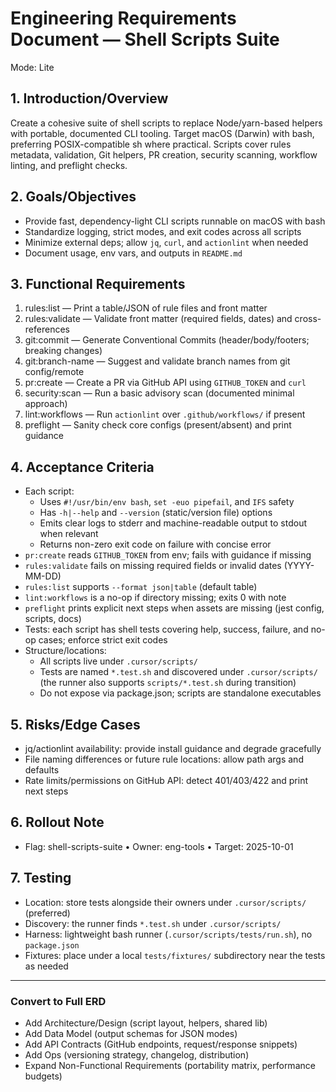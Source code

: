 # Engineering Requirements Document — Shell Scripts Suite

Mode: Lite

## 1. Introduction/Overview

Create a cohesive suite of shell scripts to replace Node/yarn-based helpers with portable, documented CLI tooling. Target macOS (Darwin) with bash, preferring POSIX-compatible sh where practical. Scripts cover rules metadata, validation, Git helpers, PR creation, security scanning, workflow linting, and preflight checks.

## 2. Goals/Objectives

- Provide fast, dependency-light CLI scripts runnable on macOS with bash
- Standardize logging, strict modes, and exit codes across all scripts
- Minimize external deps; allow `jq`, `curl`, and `actionlint` when needed
- Document usage, env vars, and outputs in `README.md`

## 3. Functional Requirements

1. rules:list — Print a table/JSON of rule files and front matter
2. rules:validate — Validate front matter (required fields, dates) and cross-references
3. git:commit — Generate Conventional Commits (header/body/footers; breaking changes)
4. git:branch-name — Suggest and validate branch names from git config/remote
5. pr:create — Create a PR via GitHub API using `GITHUB_TOKEN` and `curl`
6. security:scan — Run a basic advisory scan (documented minimal approach)
7. lint:workflows — Run `actionlint` over `.github/workflows/` if present
8. preflight — Sanity check core configs (present/absent) and print guidance

## 4. Acceptance Criteria

- Each script:
  - Uses `#!/usr/bin/env bash`, `set -euo pipefail`, and `IFS` safety
  - Has `-h|--help` and `--version` (static/version file) options
  - Emits clear logs to stderr and machine-readable output to stdout when relevant
  - Returns non-zero exit code on failure with concise error
- `pr:create` reads `GITHUB_TOKEN` from env; fails with guidance if missing
- `rules:validate` fails on missing required fields or invalid dates (YYYY-MM-DD)
- `rules:list` supports `--format json|table` (default table)
- `lint:workflows` is a no-op if directory missing; exits 0 with note
- `preflight` prints explicit next steps when assets are missing (jest config, scripts, docs)
- Tests: each script has shell tests covering help, success, failure, and no-op cases; enforce strict exit codes
- Structure/locations:
  - All scripts live under `.cursor/scripts/`
  - Tests are named `*.test.sh` and discovered under `.cursor/scripts/` (the runner also supports `scripts/*.test.sh` during transition)
  - Do not expose via package.json; scripts are standalone executables

## 5. Risks/Edge Cases

- jq/actionlint availability: provide install guidance and degrade gracefully
- File naming differences or future rule locations: allow path args and defaults
- Rate limits/permissions on GitHub API: detect 401/403/422 and print next steps

## 6. Rollout Note

- Flag: shell-scripts-suite • Owner: eng-tools • Target: 2025-10-01

## 7. Testing

- Location: store tests alongside their owners under `.cursor/scripts/` (preferred)
- Discovery: the runner finds `*.test.sh` under `.cursor/scripts/`
- Harness: lightweight bash runner (`.cursor/scripts/tests/run.sh`), no `package.json`
- Fixtures: place under a local `tests/fixtures/` subdirectory near the tests as needed

---

### Convert to Full ERD

- Add Architecture/Design (script layout, helpers, shared lib)
- Add Data Model (output schemas for JSON modes)
- Add API Contracts (GitHub endpoints, request/response snippets)
- Add Ops (versioning strategy, changelog, distribution)
- Expand Non-Functional Requirements (portability matrix, performance budgets)
